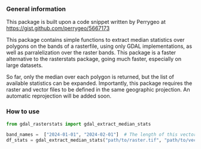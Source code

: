 ### General information

This package is built upon a code snippet written by Perrygeo at https://gist.github.com/perrygeo/5667173

This package contains simple functions to extract median statistics over polygons on the bands of a rasterfile, using only GDAL implementations, as well as parralelization over the raster bands. This package is a faster alternative to the rasterstats package, going much faster, especially on large datasets.

So far, only the median over each polygon is returned, but the list of available statistics can be expanded. Importantly, this package requires the raster and vector files to be defined in the same geographic projection. An automatic reprojection will be added soon.

### How to use

```python
from gdal_rasterstats import gdal_extract_median_stats

band_names =  ["2024-01-01", "2024-02-01"]  # The length of this vector must be the same as the number of bands in the tif file, and defines the column names in the output dataframe.
df_stats = gdal_extract_median_stats("path/to/raster.tif", "path/to/vector.shp", band_names, num_workers=16)
```
